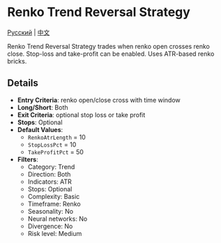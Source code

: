 # Renko Trend Reversal Strategy
[Русский](README_ru.md) | [中文](README_cn.md)

Renko Trend Reversal Strategy trades when renko open crosses renko close. Stop-loss and take-profit can be enabled. Uses ATR-based renko bricks.

## Details

- **Entry Criteria**: renko open/close cross with time window
- **Long/Short**: Both
- **Exit Criteria**: optional stop loss or take profit
- **Stops**: Optional
- **Default Values**:
  - `RenkoAtrLength` = 10
  - `StopLossPct` = 10
  - `TakeProfitPct` = 50
- **Filters**:
  - Category: Trend
  - Direction: Both
  - Indicators: ATR
  - Stops: Optional
  - Complexity: Basic
  - Timeframe: Renko
  - Seasonality: No
  - Neural networks: No
  - Divergence: No
  - Risk level: Medium
